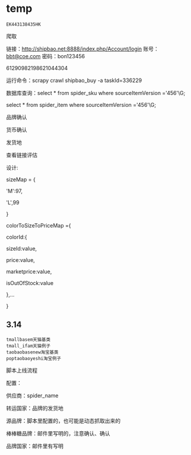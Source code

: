 # temp

```
EK443138435HK
```

爬取

链接：http://shipbao.net:8888/index.php/Account/login
账号：bbt@coe.com
密码：bon123456

61290982198621044304

运行命令：scrapy crawl shipbao_buy -a taskId=336229





数据库查询：select * from spider_sku where sourceItemVersion ='456'\G;

select * from spider_item where sourceItemVersion ='456'\G;







品牌确认

货币确认

发货地

查看链接评估





设计:

sizeMap = {

'M':97,

'L',99

}



colorToSizeToPriceMap ={

colorId:{

sizeId:value,

price:value,

marketprice:value,

isOutOfStock:value

},...

}





## 3.14

```
tmallbasem天猫基类
tmall_ifam天猫例子
taobaobasenew淘宝基类
poptaobaoyeshi淘宝例子
```



脚本上线流程

配置：

供应商：spider_name

转运国家：品牌的发货地

源品牌：脚本里配置的，也可能是动态抓取出来的

棒棒糖品牌：邮件里写明的，注意确认、确认

品牌国家：邮件里有写明